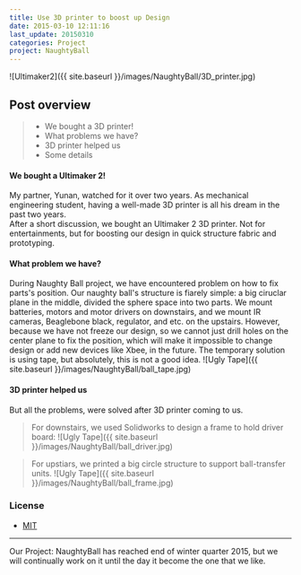 ```yaml
---
title: Use 3D printer to boost up Design
date: 2015-03-10 12:11:16
last_update: 20150310
categories: Project
project: NaughtyBall
---
```


![Ultimaker2]({{ site.baseurl }}/images/NaughtyBall/3D_printer.jpg)

## Post overview

>* We bought a 3D printer!
>* What problems we have?
>* 3D printer helped us
>* Some details

#### We bought a Ultimaker 2!
My partner, Yunan, watched for it over two years. As mechanical engineering student, having a well-made 3D printer is all his dream in the past two years.  
After a short discussion, we bought an Ultimaker 2 3D printer. Not for entertainments, but for boosting our design in quick structure fabric and prototyping.


#### What problem we have?
During Naughty Ball project, we have encountered problem on how to fix parts's position. Our naughty ball's structure is fiarely simple: a big ciruclar plane in the middle, divided the sphere space into two parts. We mount batteries, motors and motor drivers on downstairs, and we mount IR cameras, Beaglebone black, regulator, and etc. on the upstairs. However, because we have not freeze our design, so we cannot just drill holes on the center plane to fix the position, which will make it impossible to change design or add new devices like Xbee, in the future. The temporary solution is using tape, but absolutely, this is not a good idea. 
![Ugly Tape]({{ site.baseurl }}/images/NaughtyBall/ball_tape.jpg)


#### 3D printer helped us
But all the problems, were solved after 3D printer coming to us.  

>For downstairs, we used Solidworks to design a frame to hold driver board:
![Ugly Tape]({{ site.baseurl }}/images/NaughtyBall/ball_driver.jpg)  
  


>For upstiars, we printed a big circle structure to support ball-transfer units.
![Ugly Tape]({{ site.baseurl }}/images/NaughtyBall/ball_frame.jpg)





### License
* [MIT](http://opensource.org/licenses/MIT)

-------------
Our Project: NaughtyBall has reached end of winter quarter 2015, but we will continually work on it until the day it become the one that we like.

